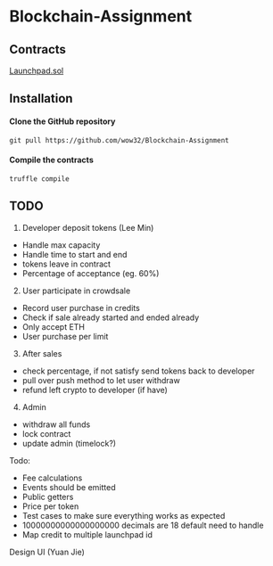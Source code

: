 # Blockchain-Assignment

## Contracts

[Launchpad.sol](contracts/Launchpad.sol)

## Installation
#### Clone the GitHub repository

```
git pull https://github.com/wow32/Blockchain-Assignment
```

#### Compile the contracts
```
truffle compile
```

## TODO
1. Developer deposit tokens (Lee Min) 
- Handle max capacity
- Handle time to start and end
- tokens leave in contract
- Percentage of acceptance (eg. 60%)

2. User participate in crowdsale
-  Record user purchase in credits
- Check if sale already started and ended already
- Only accept ETH
- User purchase per limit

3. After sales
- check percentage, if not satisfy send tokens back to developer 
- pull over push method to let user withdraw
- refund left crypto to developer (if have)

4. Admin
- withdraw all funds
- lock contract 
- update admin (timelock?)

Todo: 
- Fee calculations
- Events should be emitted
- Public getters
- Price per token
- Test cases to make sure everything works as expected
- 10000000000000000000 decimals are 18 default need to handle
- Map credit to multiple launchpad id

Design UI (Yuan Jie)